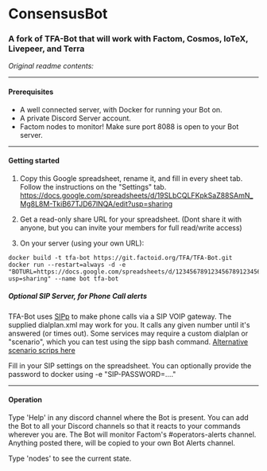 # ConsensusBot
### A fork of TFA-Bot that will work with Factom, Cosmos, IoTeX, Livepeer, and Terra

_Original readme contents:_

----

#### Prerequisites
* A well connected server, with Docker for running your Bot on.
* A private Discord Server account.
* Factom nodes to monitor!  Make sure port 8088 is open to your Bot server.

----

#### Getting started

1. Copy this Google spreadsheet, rename it, and fill in every sheet tab.  Follow the instructions on the "Settings" tab.
https://docs.google.com/spreadsheets/d/19SLbCQLFKpkSaZ88SAmN_Mg8L8M-TkiB67TJD67lNQA/edit?usp=sharing

2. Get a read-only share URL for your spreadsheet. (Dont share it with anyone, but you can invite your members for full read/write access)

3. On your server (using your own URL):

```
docker build -t tfa-bot https://git.factoid.org/TFA/TFA-Bot.git
docker run --restart=always -d -e "BOTURL=https://docs.google.com/spreadsheets/d/123456789123456789123456789123456789/edit?usp=sharing" --name bot tfa-bot
```

##### Optional SIP Server, for Phone Call alerts

TFA-Bot uses [SIPp](https://github.com/SIPp/sipp) to make phone calls via a SIP VOIP gateway.
The supplied dialplan.xml may work for you. It calls any given number until it's answered (or times out).
Some services may require a custom dialplan or "scenario", which you can test using the sipp bash command.
[Alternative scenario scrips here](https://github.com/saghul/sipp-scenarios)

Fill in your SIP settings on the spreadsheet.  You can optionally provide the password to docker using -e "SIP-PASSWORD=...."

----

#### Operation

Type 'Help' in any discord channel where the Bot is present.  You can add the Bot to all your Discord channels so that it reacts to your commands wherever you are.
The Bot will monitor Factom's #operators-alerts channel.  Anything posted there, will be copied to your own Bot Alerts channel.

Type 'nodes' to see the current state.

